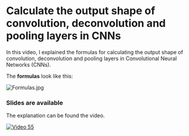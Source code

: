 # Calculate the output shape of convolution, deconvolution and pooling layers in CNNs

In this video, I explained the formulas for calculating the output shape of convolution, deconvolution and pooling layers in Convolutional Neural Networks (CNNs).

The __formulas__ look like this:

![Formulas.jpg](https://github.com/randomaccess2023/MG2023/blob/main/Video%2055/Formulas.jpg "Formulas.jpg")

### Slides are available

The explanation can be found the video.

[![Video 55](https://markdown-videos-api.jorgenkh.no/youtube/obYjlH9Z63k)](https://youtu.be/obYjlH9Z63k)
